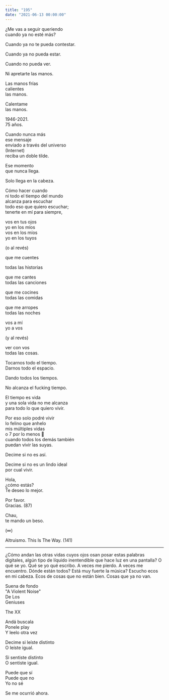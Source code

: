 ```yaml
---
title: "195"
date: "2021-06-13 00:00:00"
---
```


¿Me vas a seguir queriendo\
cuando ya no esté más?

Cuando ya no te pueda contestar.

Cuando ya no pueda estar.

Cuando no pueda ver.

Ni apretarte las manos.

Las manos frías\
calientes\
las manos.

Calentame\
las manos.

1946-2021.\
75 años.

Cuando nunca más\
ese mensaje\
enviado a través del universo\
(Internet)\
reciba un doble tilde.

Ese momento\
que nunca llega.

Solo llega en la cabeza.

Cómo hacer cuando\
ni todo el tiempo del mundo\
alcanza para escuchar\
todo eso que quiero escuchar;\
tenerte en mí para siempre,

vos en tus ojos\
yo en los míos\
vos en los míos\
yo en los tuyos

(o al revés)

que me cuentes

todas las historias

que me cantes\
todas las canciones

que me cocines\
todas las comidas

que me arropes\
todas las noches

vos a mí\
yo a vos

(y al revés)

ver con vos\
todas las cosas.

Tocarnos todo el tiempo.\
Darnos todo el espacio.

Dando todos los tiempos.

No alcanza el fucking tiempo.

El tiempo es vida\
y una sola vida no me alcanza\
para todo lo que quiero vivir.

Por eso solo podré vivir\
lo felino que anhelo\
mis múltiples vidas\
o 7 por lo menos :shrug:\
cuando todos los demás también\
puedan vivir las suyas.

Decime si no es así.

Decime si no es un lindo ideal\
por cual vivir.

Hola,\
¿cómo estás?\
Te deseo lo mejor.

Por favor.\
Gracias. (87)

Chau,\
te mando un beso.

(∞)

Altruismo.
This Is The Way.
(141)

---

¿Cómo andan las otras vidas cuyos ojos osan posar estas palabras digitales, algún tipo de líquido inentendible que hace luz en una pantalla? O qué se yo. Qué se yo qué escribo. A veces me pierdo. A veces me encuentro. Dónde están todos? Está muy fuerte la música? Escucho ecos en mi cabeza. Ecos de cosas que no están bien. Cosas que ya no van.

Suena de fondo\
"A Violent Noise"\
De Los\
Geniuses

The XX

Andá buscala\
Ponele play\
Y leelo otra vez

Decime si leíste distinto\
O leíste igual.

Si sentiste distinto\
O sentiste igual.

Puede que sí\
Puede que no\
Yo no sé

Se me ocurrió ahora.
